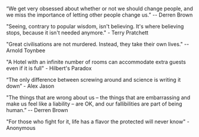“We get very obsessed about whether or not we should change people, and we miss the importance of letting other people change us.” -- Derren Brown

"Seeing, contrary to popular wisdom, isn't believing. It's where believing stops, because it isn't needed anymore." - Terry Pratchett

"Great civilisations are not murdered. Instead, they take their own lives." -- Arnold Toynbee

"A Hotel with an infinite number of rooms can accommodate extra guests even if it is full" - Hilbert's Paradox

“The only difference between screwing around and science is writing it down” - Alex Jason

"The things that are wrong about us – the things that are embarrassing and make us feel like a liability – are OK, and our fallibilities are part of being human.” -- Derren Brown

"For those who fight for it, life has a flavor the protected will never know" - Anonymous

